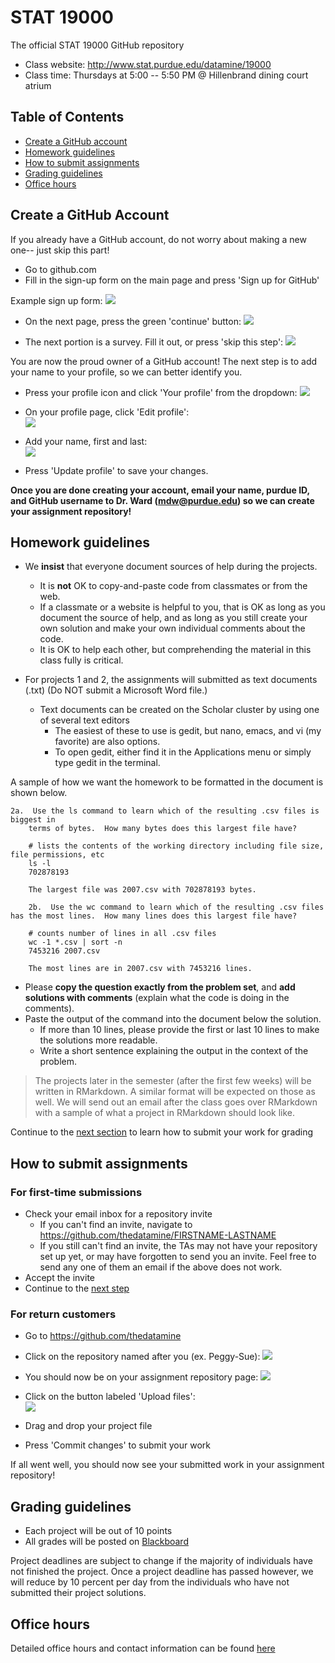 # STAT 19000
The official STAT 19000 GitHub repository

- Class website: http://www.stat.purdue.edu/datamine/19000
- Class time: Thursdays at 5:00 -- 5:50 PM @ Hillenbrand dining court atrium

## Table of Contents

- [Create a GitHub account](#create-a-github-account)
- [Homework guidelines](#homework-guidelines)
- [How to submit assignments](#how-to-submit-assignments)
- [Grading guidelines](#grading-guidelines)
- [Office hours](#office-hours)

## Create a GitHub Account
If you already have a GitHub account, do not worry about making a new one-- just skip this part!

- Go to github.com
- Fill in the sign-up form on the main page and press 'Sign up for GitHub'

Example sign up form:
![](images/readme/signup_1.png)

- On the next page, press the green 'continue' button:
![](images/readme/signup_2.png)

- The next portion is a survey. Fill it out, or press 'skip this step':
![](images/readme/signup_3.png)


You are now the proud owner of a GitHub account! The next step is to add your name to your profile, so we can better identify you.

- Press your profile icon and click 'Your profile' from the dropdown:
![](images/readme/add_name_1.png)

- On your profile page, click 'Edit profile':  
![](images/readme/add_name_2.png)

- Add your name, first and last:  
![](images/readme/add_name_3.png)

- Press 'Update profile' to save your changes.

**Once you are done creating your account, email your name, purdue ID, and GitHub username to Dr. Ward (mdw@purdue.edu) so we can create your assignment repository!**


## Homework guidelines

- We **insist** that everyone document sources of help during the projects.
	- It is **not** OK to copy-and-paste code from classmates or from the web.
	- If a classmate or a website is helpful to you, that is OK as long as you document the source of help, and as long as you still create your own solution and make your own individual comments about the code.
	- It is OK to help each other, but comprehending the material in this class fully is critical.

- For projects 1 and 2, the assignments will submitted as text documents (.txt) (Do NOT submit a Microsoft Word file.)
	- Text documents can be created on the Scholar cluster by using one of several text editors
		- The easiest of these to use is gedit, but nano, emacs, and vi (my favorite) are also options.
		- To open gedit, either find it in the Applications menu or simply type gedit in the terminal.

A sample of how we want the homework to be formatted in the document is shown below.
```
2a.  Use the ls command to learn which of the resulting .csv files is biggest in
	terms of bytes.  How many bytes does this largest file have?

	# lists the contents of the working directory including file size, file permissions, etc
	ls -l
	702878193

	The largest file was 2007.csv with 702878193 bytes.

	2b.  Use the wc command to learn which of the resulting .csv files has the most lines.  How many lines does this largest file have?

	# counts number of lines in all .csv files
	wc -1 *.csv | sort -n
	7453216 2007.csv

	The most lines are in 2007.csv with 7453216 lines.
```

- Please **copy the question exactly from the problem set**, and **add solutions with comments** (explain what the code is doing in the comments).
- Paste the output of the command into the document below the solution.
	- If more than 10 lines, please provide the first or last 10 lines to make the solutions more readable.
	- Write a short sentence explaining the output in the context of the problem.

> The projects later in the semester (after the first few weeks) will be written in RMarkdown. A similar format will be expected on those as well. We will send out an email after the class goes over RMarkdown with a sample of what a project in RMarkdown should look like. 

Continue to the [next section](#how-to-submit-assignments) to learn how to submit your work for grading

## How to submit assignments

### For first-time submissions
- Check your email inbox for a repository invite
    - If you can't find an invite, navigate to https://github.com/thedatamine/FIRSTNAME-LASTNAME
    - If you still can't find an invite, the TAs may not have your repository set up yet, or may have forgotten to send you an invite. Feel free to send any one of them an email if the above does not work.
- Accept the invite
- Continue to the [next step](#for-return-customers)

### For return customers
- Go to https://github.com/thedatamine
- Click on the repository named after you (ex. Peggy-Sue):
![](images/readme/submit_1.png)
- You should now be on your assignment repository page:
![](images/readme/submit_2.png)
- Click on the button labeled 'Upload files':  
![](images/readme/upload_button.png)

- Drag and drop your project file
- Press 'Commit changes' to submit your work

If all went well, you should now see your submitted work in your assignment repository!

## Grading guidelines

- Each project will be out of 10 points
- All grades will be posted on [Blackboard](https://mycourses.purdue.edu/)

Project deadlines are subject to change if the majority of individuals have not finished the project. Once a project deadline has passed however, we will reduce by 10 percent per day from the individuals who have not submitted their project solutions.

## Office hours
Detailed office hours and contact information can be found [here](http://www.stat.purdue.edu/datamine/19000/)
